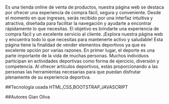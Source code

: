#

Es una tienda online de venta de productos, nuestra página web se destaca por ofrecer una experiencia de compra fácil, segura y conveniente. Desde el momento en que ingreses, serás recibido por una interfaz intuitiva y atractiva, diseñada para facilitar la navegación y ayudarte a encontrar rápidamente lo que necesitas.
El objetivo es brindarte una experiencia de compra fácil y un excelente servicio al cliente. ¡Explora nuestra página web y encuentra todo lo que necesitas para mantenerte activo y saludable!
Esta página tiene la finalidad de vender elementos deportivos ya que es excelente opción por varias razones. En primer lugar, el deporte es una parte importante de la vida de muchas personas. Muchos individuos participan en actividades deportivas como forma de ejercicio, diversión y competencia. Al ofrecer artículos deportivos, estás proporcionando a las personas las herramientas necesarias para que puedan disfrutar plenamente de su experiencia deportiva.

##Tecnología usada
HTML,CSS,BOOTSTRAP,JAVASCRIPT

##Autores
Gian Oliva 
